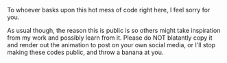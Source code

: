 To whoever basks upon this hot mess of code right here, I feel sorry for you.

As usual though, the reason this is public is so others might take inspiration from my work and possibly learn from it. Please do NOT blatantly copy it and render out the animation to post on your own social media, or I'll stop making these codes public, and throw a banana at you.
